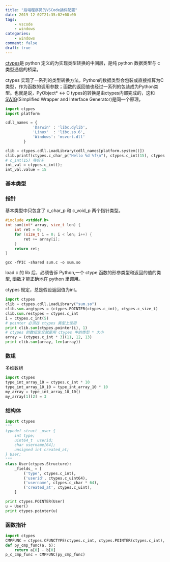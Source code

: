 ```yaml
---
title: "后端程序员的VSCode插件配置"
date: 2019-12-02T21:35:02+08:00
tags:
    - vscode
    - windows
categories:
    - windows
comment: false
draft: true
---
```




[ctypes](https://docs.python.org/3/library/ctypes.html)是 python 定义的为实现类型转换的中间层，是纯 python 数据类型与 c 类型通信的桥梁。

ctypes 实现了一系列的类型转换方法，Python的数据类型会包装或直接推算为C类型，作为函数的调用参数；函数的返回值也经过一系列的包装成为Python类型。也就是说，PyObject* <-> C types的转换是由ctypes内部完成的，这和[SWIG](https://github.com/swig/swig)(Simplified Wrapper and Interface Generator)是同一个原理。

```python
import ctypes
import platform

cdll_names = {
            'Darwin' : 'libc.dylib',
            'Linux'  : 'libc.so.6',
            'Windows': 'msvcrt.dll'
        }

clib = ctypes.cdll.LoadLibrary(cdll_names[platform.system()])
clib.printf(ctypes.c_char_p("Hello %d %f\n"), ctypes.c_int(15), ctypes.c_double(2.3))
# c_int(15) 等价于
int_val = ctypes.c_int();
int_val.value = 15
```

### 基本类型 ###



### 指针 ###

基本类型中只包含了 c_char_p 和 c_void_p 两个指针类型。

```c
#include <stddef.h>
int sum(int* array, size_t len) {
    int ret = 0;
    for (size_t i = 0; i < len; i++) {
        ret += array[i];
    }
    return ret;
}
```



```shell
gcc -fPIC -shared sum.c -o sum.so
```



load c 的 lib 后，必须告诉 Python,一个 ctype 函数的形参类型和返回的值的类型, 函数才能正确地在 python 里调用。

ctypes 规定，总是假设返回值为int。

```python
import ctypes
clib = ctypes.cdll.LoadLibrary("sum.so")
clib.sum.argtypes = (ctypes.POINTER(ctypes.c_int), ctypes.c_size_t)
clib.sum.restypes = ctypes.c_int
i = ctypes.c_int(5)
# pointer 必须在 ctypes 类型上使用
print clib.sum(ctypes.pointer(i), 1)
# ctypes 的数组定义就是用 ctypes 中的类型 * 大小
array = (ctypes.c_int * 3)(11, 12, 13)
print clib.sum(array, len(array))
```



### 数组 ###

多维数组

```python
import ctypes
type_int_array_10 = ctypes.c_int * 10
type_int_array_10_10 = type_int_array_10 * 10
my_array = type_int_array_10_10()
my_array[1][2] = 3
```



### 结构体 ###

```python
import ctypes
"""
typedef struct _user {
    int type;
    uint64_t  userid;
    char username[64];
    unsigned int created_at;
} User;
"""
class User(ctypes.Structure):
    _fields_ = [
        ('type', ctypes.c_int),
        ('userid', ctypes.c_uint64),
        ('username', ctypes.c_char * 64),
        ('created_at', ctypes.c_uint),
    ]

print ctypes.POINTER(User)
u = User()
print ctypes.pointer(u)
```



### 函数指针 ###

```python
import ctypes
CMPFUNC = ctypes.CFUNCTYPE(ctypes.c_int, ctypes.POINTER(ctypes.c_int), ctypes.POINTER(ctypes.c_int))
def py_cmp_func(a, b):
	return a[0] - b[0]
p_c_cmp_func = CMPFUNC(py_cmp_func)
```


